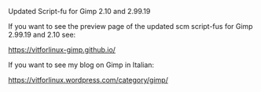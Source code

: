 Updated Script-fu for Gimp 2.10 and 2.99.19

If you want to see the preview page of the updated scm script-fus for Gimp 2.99.19 and 2.10 see:

https://vitforlinux-gimp.github.io/

If you want to see my blog on Gimp in Italian:

https://vitforlinux.wordpress.com/category/gimp/

